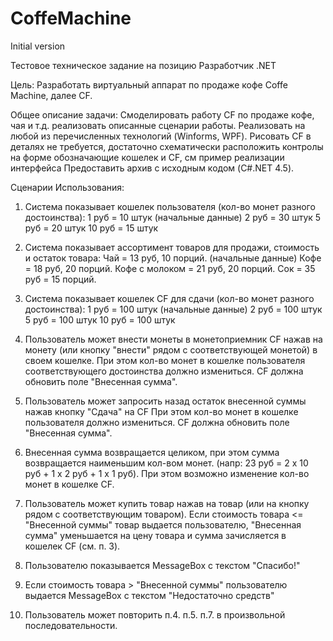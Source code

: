 # CoffeMachine
Initial version

Тестовое техническое задание на позицию Разработчик .NET

Цель: 
Разработать виртуальный аппарат по продаже кофе Coffe Machine, далее CF.

Общее описание задачи:
Смоделировать работу CF по продаже кофе, чая и т.д. реализовать описанные сценарии работы.
Реализовать на любой из перечисленных технологий (Winforms, WPF).
Рисовать CF в деталях не требуется, достаточно схематически расположить контролы на форме обозначающие кошелек и CF, см пример реализации интерфейса
Предоставить архив с исходным кодом (C#.NET 4.5).

Сценарии Использования:
1. Система показывает кошелек пользователя (кол-во монет разного достоинства):
1 руб = 10 штук (начальные данные)
2 руб = 30 штук
5 руб = 20 штук
10 руб = 15 штук

2. Система показывает ассортимент товаров для продажи, стоимость и остаток товара:
Чай = 13 руб, 10 порций. (начальные данные)
Кофе = 18 руб, 20 порций.
Кофе с молоком = 21 руб, 20 порций.
Сок = 35 руб = 15 порций.

3. Система показывает кошелек CF для сдачи (кол-во монет разного достоинства):
1 руб = 100 штук (начальные данные)
2 руб = 100 штук
5 руб = 100 штук
10 руб = 100 штук

4. Пользователь может внести монеты в монетоприемник CF нажав на монету (или кнопку "внести" рядом с соответствующей монетой) в своем кошелке. При этом кол-во монет в кошелке пользователя соответствующего достоинства должно измениться. CF должна обновить поле "Внесенная сумма".

5. Пользователь может запросить назад остаток внесенной суммы нажав кнопку "Сдача" на CF
При этом кол-во монет в кошелке пользователя должно измениться. CF должна обновить поле "Внесенная сумма".

6. Внесенная сумма возвращается целиком, при этом сумма возвращается наименьшим кол-вом монет. (напр: 23 руб = 2 х 10 руб + 1 х 2 руб + 1 х 1 руб). При этом возможно изменение кол-во монет в кошелке CF.

7. Пользователь может купить товар нажав на товар (или на кнопку рядом с соответствующим товаром). Если стоимость товара <= "Внесенной суммы" товар выдается пользователю, "Внесенная сумма" уменьшается на цену товара и сумма зачисляется в кошелек CF (см. п. 3). 

8. Пользователю показывается MessageBox с текстом "Спасибо!"
9. Если стоимость товара > "Внесенной суммы" пользователю выдается MessageBox с текстом "Недостаточно средств"

10. Пользователь может повторить п.4. п.5. п.7. в произвольной последовательности.

 
